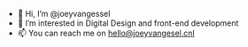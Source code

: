 - 👋 Hi, I’m @joeyvangessel
- 👀 I’m interested in Digital Design and front-end development
- 📫 You can reach me on hello@joeyvangesel.cnl

<!---
joeyvangessel/joeyvangessel is a ✨ special ✨ repository because its `README.md` (this file) appears on your GitHub profile.
You can click the Preview link to take a look at your changes.
--->
